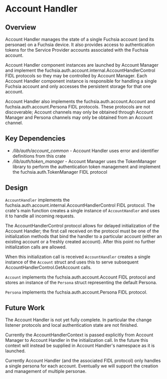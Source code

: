 # Account Handler

## Overview

Account Handler manages the state of a single Fuchsia account (and its personae)
on a Fuchsia device. It also provides access to authentication tokens for the
Service Provider accounts associated with the Fuchsia account.

Account Handler component instances are launched by Account Manager and
implement the fuchsia.auth.account.internal.AccountHandlerControl FIDL protocols
so they may be controlled by Account Manager. Each Account Handler component
instance is responsible for handling a single Fuchsia account and only accesses
the persistent storage for that one account.

Account Handler also implements the fuchsia.auth.account.Account and
fuchsia.auth.account.Persona FIDL protocols. These protocols are not
discoverable; Account channels may only be obtained through Account Manager and
Persona channels may only be obtained from an Account channel.


## Key Dependencies

* */lib/auth/account_common* - Account Handler uses error and identifier
  definitions from this crate
* */lib/auth/token_manager* - Account Manager uses the TokenManager library to
  perform the authentication token management and implement the
  fuchsia.auth.TokenManager FIDL protocol


## Design

`AccountHandler` implements the
fuchsia.auth.account.internal.AccountHandlerControl FIDL protocol. The crate's
main function creates a single instance of `AccountHandler` and uses it to
handle all incoming requests.

The AccountHandlerControl protocol allows for delayed initialization of the
Account Handler; the first call received on the protocol must be one of the
initialization methods that bind the handler to a particular account (either an
existing account or a freshly created account). After this point no further
initialization calls are allowed.

When this initialization call is received `AccountHandler` creates a single
instance of the `Account` struct and uses this to serve subsequent
AccountHandlerControl.GetAccount calls.

`Account` implements the fuchsia.auth.account.Account FIDL protocol and stores
an instance of the `Persona` struct representing the default Persona.

`Persona` implements the fuchsia.auth.account.Persona FIDL protocol.


## Future Work

The Account Handler is not yet fully complete. In particular the change listener
protocols and local authentication state are not finished.

Currently the AccountHandlerContext is passed explicitly from Account Manager to
Account Handler in the initialization call. In the future this context will
instead be supplied in Account Handler's namespace as it is launched.

Currently Account Handler (and the associated FIDL protocol) only handles a
single persona for each account. Eventually we will support the creation and
management of multiple personae.

